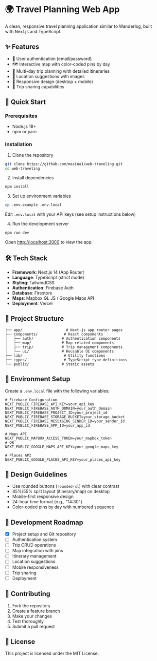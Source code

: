 # 🌍 Travel Planning Web App

A clean, responsive travel planning application similar to Wanderlog, built with Next.js and TypeScript.

## ✨ Features

- 🔐 User authentication (email/password)
- 🗺️ Interactive map with color-coded pins by day
- 📅 Multi-day trip planning with detailed itineraries
- 🎯 Location suggestions with images
- 📱 Responsive design (desktop + mobile)
- 🔗 Trip sharing capabilities

## 🚀 Quick Start

### Prerequisites

- Node.js 18+
- npm or yarn

### Installation

1. Clone the repository

```bash
git clone https://github.com/masina1/web-traveling.git
cd web-traveling
```

2. Install dependencies

```bash
npm install
```

3. Set up environment variables

```bash
cp .env.example .env.local
```

Edit `.env.local` with your API keys (see setup instructions below)

4. Run the development server

```bash
npm run dev
```

Open [http://localhost:3000](http://localhost:3000) to view the app.

## 🛠️ Tech Stack

- **Framework**: Next.js 14 (App Router)
- **Language**: TypeScript (strict mode)
- **Styling**: TailwindCSS
- **Authentication**: Firebase Auth
- **Database**: Firestore
- **Maps**: Mapbox GL JS / Google Maps API
- **Deployment**: Vercel

## 📁 Project Structure

```
├── app/                    # Next.js app router pages
├── components/            # React components
│   ├── auth/             # Authentication components
│   ├── map/              # Map-related components
│   ├── trip/             # Trip management components
│   └── ui/               # Reusable UI components
├── lib/                   # Utility functions
├── types/                 # TypeScript type definitions
└── public/               # Static assets
```

## 🔧 Environment Setup

Create a `.env.local` file with the following variables:

```env
# Firebase Configuration
NEXT_PUBLIC_FIREBASE_API_KEY=your_api_key
NEXT_PUBLIC_FIREBASE_AUTH_DOMAIN=your_auth_domain
NEXT_PUBLIC_FIREBASE_PROJECT_ID=your_project_id
NEXT_PUBLIC_FIREBASE_STORAGE_BUCKET=your_storage_bucket
NEXT_PUBLIC_FIREBASE_MESSAGING_SENDER_ID=your_sender_id
NEXT_PUBLIC_FIREBASE_APP_ID=your_app_id

# Maps API
NEXT_PUBLIC_MAPBOX_ACCESS_TOKEN=your_mapbox_token
# OR
NEXT_PUBLIC_GOOGLE_MAPS_API_KEY=your_google_maps_key

# Places API
NEXT_PUBLIC_GOOGLE_PLACES_API_KEY=your_places_api_key
```

## 🎨 Design Guidelines

- Use rounded buttons (`rounded-xl`) with clear contrast
- 45%/55% split layout (itinerary/map) on desktop
- Mobile-first responsive design
- 24-hour time format (e.g., "14:30")
- Color-coded pins by day with numbered sequence

## 🚦 Development Roadmap

- [x] Project setup and Git repository
- [ ] Authentication system
- [ ] Trip CRUD operations
- [ ] Map integration with pins
- [ ] Itinerary management
- [ ] Location suggestions
- [ ] Mobile responsiveness
- [ ] Trip sharing
- [ ] Deployment

## 📝 Contributing

1. Fork the repository
2. Create a feature branch
3. Make your changes
4. Test thoroughly
5. Submit a pull request

## 📄 License

This project is licensed under the MIT License.
